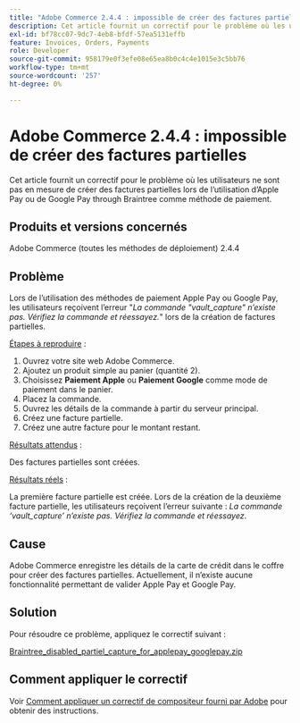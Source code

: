 ```yaml
---
title: "Adobe Commerce 2.4.4 : impossible de créer des factures partielles"
description: Cet article fournit un correctif pour le problème où les utilisateurs ne sont pas en mesure de créer des factures partielles lors de l’utilisation d’Apple Pay ou de Google Pay through Braintree comme méthode de paiement.
exl-id: bf78cc07-9dc7-4eb8-bfdf-57ea5131effb
feature: Invoices, Orders, Payments
role: Developer
source-git-commit: 958179e0f3efe08e65ea8b0c4c4e1015e3c5bb76
workflow-type: tm+mt
source-wordcount: '257'
ht-degree: 0%

---
```


# Adobe Commerce 2.4.4 : impossible de créer des factures partielles

Cet article fournit un correctif pour le problème où les utilisateurs ne sont pas en mesure de créer des factures partielles lors de l’utilisation d’Apple Pay ou de Google Pay through Braintree comme méthode de paiement.

## Produits et versions concernés

Adobe Commerce (toutes les méthodes de déploiement) 2.4.4

## Problème

Lors de l’utilisation des méthodes de paiement Apple Pay ou Google Pay, les utilisateurs reçoivent l’erreur &quot;*La commande &quot;vault_capture&quot; n’existe pas. Vérifiez la commande et réessayez.*&quot; lors de la création de factures partielles.

<u>Étapes à reproduire</u> :

1. Ouvrez votre site web Adobe Commerce.
1. Ajoutez un produit simple au panier (quantité 2).
1. Choisissez **Paiement Apple** ou **Paiement Google** comme mode de paiement dans le panier.
1. Placez la commande.
1. Ouvrez les détails de la commande à partir du serveur principal.
1. Créez une facture partielle.
1. Créez une autre facture pour le montant restant.

<u>Résultats attendus</u> :

Des factures partielles sont créées.

<u>Résultats réels</u> :

La première facture partielle est créée. Lors de la création de la deuxième facture partielle, les utilisateurs reçoivent l’erreur suivante : *La commande ‘vault_capture’ n’existe pas. Vérifiez la commande et réessayez*.

## Cause

Adobe Commerce enregistre les détails de la carte de crédit dans le coffre pour créer des factures partielles. Actuellement, il n’existe aucune fonctionnalité permettant de valider Apple Pay et Google Pay.

## Solution

Pour résoudre ce problème, appliquez le correctif suivant :

[Braintree_disabled_partiel_capture_for_applepay_googlepay.zip](assets/braintree-disabled-partial-capture-for-applepay-googlepay.zip)

## Comment appliquer le correctif

Voir [Comment appliquer un correctif de compositeur fourni par Adobe](/help/how-to/general/how-to-apply-a-composer-patch-provided-by-magento.md) pour obtenir des instructions.
